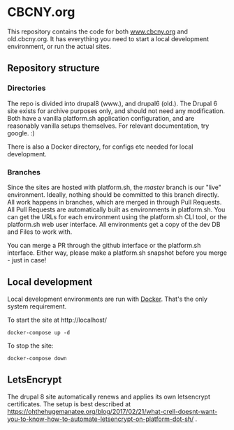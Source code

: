 # CBCNY.org

This repository contains the code for both www.cbcny.org and old.cbcny.org. It has everything you need to start a local development environment, or run the actual sites.

## Repository structure

### Directories

The repo is divided into drupal8 (www.), and drupal6 (old.). The Drupal 6 site exists for archive purposes only, and should not need any modification. Both have a vanilla platform.sh application configuration, and are reasonably vanilla setups themselves. For relevant documentation, try google. :)

There is also a Docker directory, for configs etc needed for local development. 

### Branches

Since the sites are hosted with platform.sh, the *master* branch is our "live" environment. Ideally, nothing should be committed to this branch directly. All work happens in branches, which are merged in through Pull Requests. All Pull Requests are automatically built as environments in platform.sh. You can get the URLs for each environment using the platform.sh CLI tool, or the platform.sh web user interface. All environments get a copy of the dev DB and Files to work with.

You can merge a PR through the github interface or the platform.sh interface. Either way, please make a platform.sh snapshot before you merge - just in case!

## Local development

Local development environments are run with [Docker](https://www.docker.com/). That's the only system requirement.

To start the site at http://localhost/

```
docker-compose up -d
```

To stop the site:
```
docker-compose down
```




## LetsEncrypt

The drupal 8 site automatically renews and applies its own letsencrypt certificates. The setup is best described at https://ohthehugemanatee.org/blog/2017/02/21/what-crell-doesnt-want-you-to-know-how-to-automate-letsencrypt-on-platform-dot-sh/ . 
